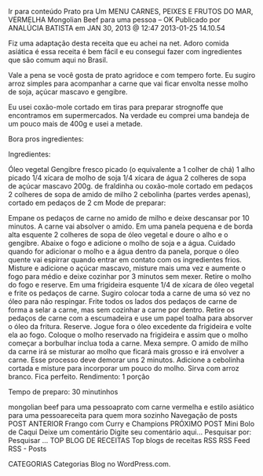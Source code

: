 Ir para conteúdo
Prato pra Um
MENU
CARNES, PEIXES E FRUTOS DO MAR, VERMELHA
Mongolian Beef para uma pessoa – OK
Publicado por ANALÚCIA BATISTA em JAN 30, 2013 @ 12:47
2013-01-25 14.10.54

Fiz uma adaptação desta receita que eu achei na net. Adoro comida asiática é essa receita é bem fácil e eu consegui fazer com ingredientes que são comum aqui no Brasil.

Vale a pena se você gosta de prato agridoce e com tempero forte. Eu sugiro arroz simples para acompanhar a carne que vai ficar envolta nesse molho de soja, açúcar mascavo e gengibre.

Eu usei coxão-mole cortado em tiras para preparar strognoffe que encontramos em supermercados. Na verdade eu comprei uma bandeja de um pouco mais de 400g e usei a metade.

Bora pros ingredientes:

Ingredientes:

Óleo vegetal
Gengibre fresco picado (o equivalente a 1 colher de chá)
1 alho picado
1/4 xícara de molho de soja
1/4 xícara de água
2 colheres de sopa de açúcar mascavo
200g. de fraldinha ou coxão-mole cortado em pedaços
2 colheres de sopa de amido de milho
2 cebolinha (partes verdes apenas), cortado em pedaços de 2 cm
Mode de preparar:

Empane os pedaços de carne no amido de milho e deixe descansar por 10 minutos. A carne vai absolver o amido.
Em uma panela pequena e de borda alta esquente 2 colheres de sopa de óleo vegetal e doure o alho e o gengibre. Abaixe o fogo e adicione o molho de soja e a água. Cuidado quando for adicionar o molho e a água dentro da panela, porque o óleo quente vai espirrar quando entrar em contato com os ingredientes frios. Misture e adicione o açúcar mascavo, misture mais uma vez e aumente o fogo para médio e deixe cozinhar por 3 minutos sem mexer. Retire o molho do fogo e reserve.
Em uma frigideira esquente 1/4 de xícara de óleo vegetal e frite os pedaços de carne. Sugiro colocar toda a carne de uma só vez no óleo para não respingar. Frite todos os lados dos pedaços de carne de forma a selar a carne, mas sem cozinhar a carne por dentro.
Retire os pedaços de  carne com a escumadeira e use um papel toalha para absorver o óleo da fritura. Reserve.
Jogue fora o óleo excedente da frigideira e volte ela ao fogo. Coloque o molho reservado na frigideira e assim que o molho começar a borbulhar inclua toda a carne.
Mexa sempre. O amido de milho da carne irá se misturar ao molho que ficará mais grosso e irá envolver a carne. Esse processo deve demorar uns 2 minutos.
Adicione a cebolinha cortada e misture para incorporar um pouco do molho.
Sirva com arroz branco. Fica perfeito.
Rendimento: 1 porção

Tempo de preparo: 30  minutinhos

mongolian beef para uma pessoaprato com carne vermelha e estilo asiático para uma pessoareceita para quem mora sozinho
Navegação de posts
POST ANTERIOR
Frango com Curry e Champions
PRÓXIMO POST
Mini Bolo de Caqui
Deixe um comentário
Digite seu comentário aqui...
Pesquisar por:
Pesquisar …
TOP BLOG DE RECEITAS
Top blogs de receitas
RSS
RSS Feed RSS - Posts

CATEGORIAS
Categorias
Blog no WordPress.com.
